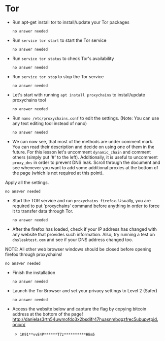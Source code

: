 # Tor

- Run apt-get install tor to install/update your Tor packages

	  no answer needed

- Run `service tor start` to start the Tor service

	  no answer needed

- Run `service tor status` to check Tor's availability

	  no answer needed

- Run `service tor stop` to stop the Tor service

	  no answer needed

- Let's start with running `apt install proxychains` to install/update proxychains tool

	  no answer needed

- Run `nano /etc/proxychains.conf` to edit the settings. (Note: You can use any text editing tool instead of nano)

	  no answer needed

- We can now see, that most of the methods are under comment mark. You can read their description and decide on using one of them in the future. For this lesson let's uncomment `dynamic_chain` and comment others (simply put '#' to the left). Additionally, it is useful to uncomment `proxy_dns` in order to prevent DNS leak. Scroll through the document and see whenever you want to add some additional proxies at the bottom of the page (which is not required at this point).

Apply all the settings.

	no answer needed

- Start the TOR service and run `proxychains firefox`. Usually, you are required to put 'proxychains' command before anything in order to force it to transfer data through Tor.

	  no answer needed

- After the firefox has loaded, check if your IP address has changed with any website that provides such information. Also, try running a test on `dnsleaktest.com` and see if your DNS address changed too.

NOTE: All other web browser windows should be closed before opening firefox through proxychains!

	no answer needed

- Finish the installation

	  no answer needed

- Launch the Tor Browser and set your privacy settings to Level 2 (Safer)

	  no answer needed

- Access the website below and capture the flag by copying bitcoin address at the bottom of the page!
http://danielas3rtn54uwmofdo3x2bsdifr47huasnmbgqzfrec5ubupvtpid.onion/

	- `1K91**vvE4P******T7z**********HBm5`



